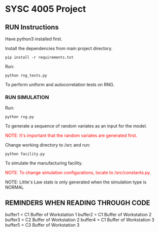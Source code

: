 # SYSC 4005 Project

## RUN Instructions
Have python3 installed first.

Install the dependencies from main project directory.
```
pip install -r requirements.txt
```

Run:
```
python rng_tests.py
```
To perform uniform and autocorrelation tests on RNG.

### RUN SIMULATION 

Run:
```
python rvg.py
```
To generate a sequence of random variates as an input for the model.

<span style="color:red"> NOTE: It's important that the random variates are generated first.</span>


Change working directory to /src and run:
```
python facility.py
```
To simulate the manufacturing facility.

<span style="color:red"> NOTE: To change simulation configurations, locate to /src/constants.py.</span>

NOTE: Little's Law stats is only generated when the simulation type is NORMAL


## REMINDERS WHEN READING THROUGH CODE
buffer1 = C1 Buffer of Workstation 1
buffer2 = C1 Buffer of Workstation 2
buffer3 = C2 Buffer of Workstation 2
buffer4 = C1 Buffer of Workstation 3
buffer5 = C3 Buffer of Workstation 3
